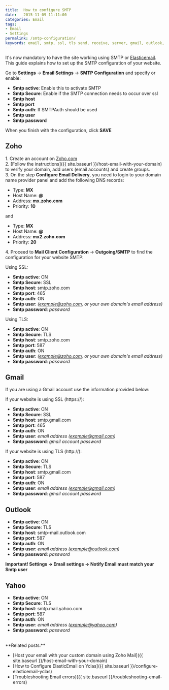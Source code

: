 ```yaml
---
title:  How to configure SMTP
date:   2015-11-09 11:11:00
categories: Email
tags:
- Email
- Settings
permalink: /smtp-configuration/
keywords: email, smtp, ssl, tls send, receive, server, gmail, outlook, yahoo, zoho, office365, live
---
```

It's now mandatory to have the site working using SMTP or [Elasticemail](https://docs.yclas.com/configure-elasticemail-yclas/). This guide explains how to set up the SMTP configuration of your website.

Go to **Settings** -> **Email Settings** -> **SMTP Configuration** and specify or enable:

+ **Smtp active**: Enable this to activate SMTP
+ **Smtp Secure**: Enable if the SMTP connection needs to occur over ssl
+ **Smtp host**
+ **Smtp port**
+ **Smtp auth**: If SMTPAuth should be used
+ **Smtp user**
+ **Smtp password**

When you finish with the configuration, click **SAVE**

## Zoho

1\. Create an account on [Zoho.com](https://www.zoho.com/signup.html)<br>
2\. [Follow the instructions]({{ site.baseurl }}/host-email-with-your-domain) to verify your domain, add users (email accounts) and create groups.<br>
3\. On the step **Configure Email Delivery**, you need to login to your domain name provider panel and add the following DNS records:

- Type: **MX**
- Host Name: **@**
- Address: **mx.zoho.com**
- Priority: **10**

and

- Type: **MX**
- Host Name: **@**
- Address: **mx2.zoho.com**
- Priority: **20**

4\. Proceed to **Mail Client Configuration** -> **Outgoing/SMTP** to find the configuration for your website SMTP:

Using SSL:

+ **Smtp active**: ON
+ **Smtp Secure**: SSL
+ **Smtp host**: smtp.zoho.com
+ **Smtp port**: 465
+ **Smtp auth**: ON
+ **Smtp user**: _(example@zoho.com, or your own domain's email address)_
+ **Smtp password**: _password_

Using TLS:

+ **Smtp active**: ON
+ **Smtp Secure**: TLS
+ **Smtp host**: smtp.zoho.com
+ **Smtp port**: 587
+ **Smtp auth**: ON
+ **Smtp user**: _(example@zoho.com, or your own domain's email address)_
+ **Smtp password**: _password_

## Gmail

If you are using a Gmail account use the information provided below:

If your website is using SSL (https://):

+ **Smtp active**: ON
+ **Smtp Secure**: SSL
+ **Smtp host**: smtp.gmail.com
+ **Smtp port**: 465
+ **Smtp auth**: ON
+ **Smtp user**: _email address (example@gmail.com)_
+ **Smtp password**: _gmail account password_

If your website is using TLS (http://):

+ **Smtp active**: ON
+ **Smtp Secure**: TLS
+ **Smtp host**: smtp.gmail.com
+ **Smtp port**: 587
+ **Smtp auth**: ON
+ **Smtp user**: _email address (example@gmail.com)_
+ **Smtp password**: _gmail account password_

## Outlook

+ **Smtp active**: ON
+ **Smtp Secure**: TLS
+ **Smtp host**: smtp-mail.outlook.com
+ **Smtp port**: 587
+ **Smtp auth**: ON
+ **Smtp user**: _email address (example@outlook.com)_
+ **Smtp password**: _password_

**Important! Settings -> Email settings -> Notify Email must match your Smtp user**

## Yahoo

+ **Smtp active**: ON
+ **Smtp Secure**: TLS
+ **Smtp host**: smtp.mail.yahoo.com
+ **Smtp port**: 587
+ **Smtp auth**: ON
+ **Smtp user**: _email address (example@yahoo.com)_
+ **Smtp password**: _password_

<br>
**Related posts:**

+ [Host your email with your custom domain using Zoho Mail]({{ site.baseurl }}/host-email-with-your-domain)
+ [How to Configure ElasticEmail on Yclas]({{ site.baseurl }}/configure-elasticemail-yclas)
+ [Troubleshooting Email errors]({{ site.baseurl }}/troubleshooting-email-errors)
